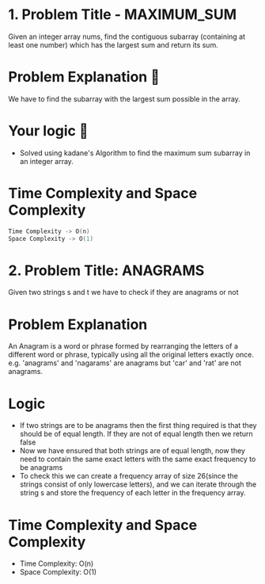 # 1. Problem Title - MAXIMUM_SUM
  Given an integer array nums, find the contiguous subarray (containing at least one number) which has the largest sum and return its sum.

# Problem Explanation 🚀
We have to find the subarray with the largest sum possible in the array.

# Your logic 🤯
* Solved using kadane's Algorithm to find the maximum sum subarray in an integer array.

# Time Complexity and Space Complexity

```cpp
Time Complexity -> O(n)
Space Complexity -> O(1)

```

# 2. Problem Title: ANAGRAMS
Given two strings s and t we have to check if they are anagrams or not

# Problem Explanation 
An Anagram is a word or phrase formed by rearranging the letters of a different word or phrase, typically using all the original letters exactly once. e.g. 'anagrams' and 'nagarams' are anagrams but 'car' and 'rat' are not anagrams.

# Logic
* If two strings are to be anagrams then the first thing required is that they should be of equal length. If they are not of equal length then we return false
* Now we have ensured that both strings are of equal length, now they need to contain the same exact letters with the same exact frequency to be anagrams
* To check this we can create a frequency array of size 26(since the strings consist of only lowercase letters), and we can iterate through the string s and store the frequency of each letter in the frequency array.


# Time Complexity and Space Complexity
* Time Complexity: O(n)
* Space Complexity: O(1) 
